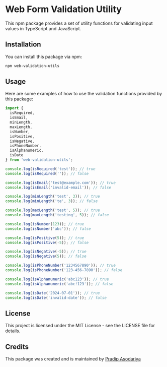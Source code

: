 # Web Form Validation Utility

This npm package provides a set of utility functions for validating input values in TypeScript and JavaScript.

## Installation

You can install this package via npm:

```bash
npm web-validation-utils
```

## Usage
Here are some examples of how to use the validation functions provided by this package:
```typescript
import {
  isRequired,
  isEmail,
  minLength,
  maxLength,
  isNumber,
  isPositive,
  isNegative,
  isPhoneNumber,
  isAlphanumeric,
  isDate
} from 'web-validation-utils';

console.log(isRequired('test')); // true
console.log(isRequired('')); // false

console.log(isEmail('test@example.com')); // true
console.log(isEmail('invalid-email')); // false

console.log(minLength('test', 3)); // true
console.log(minLength('te', 3)); // false

console.log(maxLength('test', 5)); // true
console.log(maxLength('testing', 5)); // false

console.log(isNumber(123)); // true
console.log(isNumber('abc')); // false

console.log(isPositive(5)); // true
console.log(isPositive(-5)); // false

console.log(isNegative(-5)); // true
console.log(isNegative(5)); // false

console.log(isPhoneNumber('1234567890')); // true
console.log(isPhoneNumber('123-456-7890')); // false

console.log(isAlphanumeric('abc123')); // true
console.log(isAlphanumeric('abc!123')); // false

console.log(isDate('2024-07-01')); // true
console.log(isDate('invalid-date')); // false
```

## License
This project is licensed under the MIT License - see the LICENSE file for details.


## Credits
This package was created and is maintained by [Pradip Asodariya](https://github.com/AsodariyaP 'Github') 